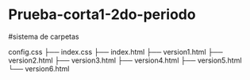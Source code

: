 # Prueba-corta1-2do-periodo

#sistema de carpetas 

config.css
├── index.css
├── index.html
├── version1.html
├── version2.html
├── version3.html
├── version4.html
├── version5.html
└── version6.html

